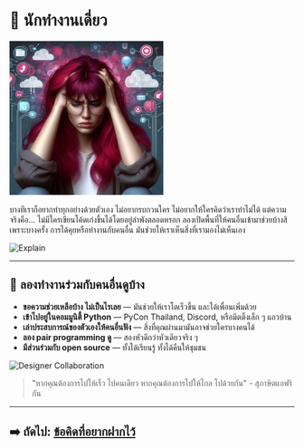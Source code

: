# 🏃 นักทำงานเดี่ยว

![The Soloist](assets/soloist.jpg)

บางทีเราก็อยากทำทุกอย่างด้วยตัวเอง ไม่อยากรบกวนใคร ไม่อยากให้ใครคิดว่าเราทำไม่ได้ แต่ความจริงคือ... ไม่มีใครเขียนโค้ดเก่งขึ้นได้โดยอยู่ลำพังตลอดหรอก ลองเปิดพื้นที่ให้คนอื่นเข้ามาช่วยบ้างสิ เพราะบางครั้ง การได้คุยหรือทำงานกับคนอื่น มันช่วยให้เราเห็นสิ่งที่เรามองไม่เห็นเอง

![Explain](assets/002explain.gif)  

---


## 🤝 ลองทำงานร่วมกับคนอื่นดูบ้าง

* **ขอความช่วยเหลือบ้าง ไม่เป็นไรเลย** — มันช่วยให้เราโตเร็วขึ้น และได้เพื่อนเพิ่มด้วย
* **เข้าไปอยู่ในคอมมูนิตี้ Python** — PyCon Thailand, Discord, หรือมีตติ้งเล็ก ๆ แถวบ้าน
* **เล่าประสบการณ์ของตัวเองให้คนอื่นฟัง** — สิ่งที่คุณผ่านมามันอาจช่วยใครบางคนได้
* **ลอง pair programming ดู** — สองหัวดีกว่าหัวเดียวจริง ๆ
* **มีส่วนร่วมกับ open source** — ทั้งได้เรียนรู้ ทั้งได้คืนให้ชุมชน

![Designer Collaboration](assets/Designer-13.png)

> "หากคุณต้องการไปให้เร็ว ไปคนเดียว หากคุณต้องการไปให้ไกล ไปด้วยกัน" - สุภาษิตแอฟริกัน

---

## ➡️ ถัดไป: [ข้อคิดที่อยากฝากไว้](key-takeaways.md)

